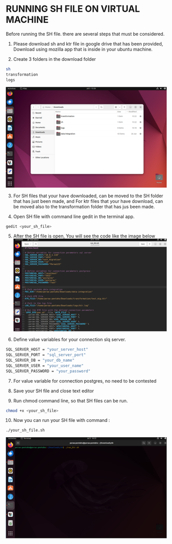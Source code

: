 # RUNNING SH FILE ON VIRTUAL MACHINE

Before running the SH file. there are several steps that must be considered.

1. Please download sh and ktr file in google drive that has been provided, Download using mozilla app that is inside in your ubuntu machine. 

2. Create 3 folders in the download folder
```sh
sh
transformation
logs
```
![SH-2](img/sh/sh1.png)

3. For SH files that your have downloaded, can be moved to the SH folder that has just been made, and For ktr files that your have download, can be moved also to the transformation folder that has jus been made.

4. Open SH file with command line gedit in the terminal app.
```sh
gedit <your_sh_file>
```

5. After the SH file is open, You will see the code like the image below
![SH-2](img/sh/sh2.png)

6. Define value variables for your connection slq server.
```sh
SQL_SERVER_HOST = "your_server_host"
SQL_SERVER_PORT = "sql_server_port"
SQL_SERVER_DB = "your_db_name"
SQL_SERVER_USER = "your_user_name"
SQL_SERVER_PASSWORD = "your_password"
```

7. For value variable for connection postgres, no need to be contested

8. Save your SH file and close text editor

9. Run chmod command line, so that SH files can be run.
```sh
chmod +x <your_sh_file>
```

10. Now you can run your SH file with command :
```sh
./your_sh_file.sh
```
![SH-3](img/sh/sh3.png)
